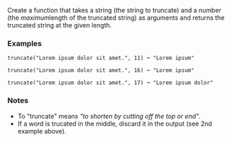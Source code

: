 Create a function that takes a string (the string to truncate) and a number (the *maximum*length of the truncated string) as arguments and returns the truncated string at the given length.


### Examples ###
    truncate("Lorem ipsum dolor sit amet.", 11) ➞ "Lorem ipsum"

    truncate("Lorem ipsum dolor sit amet.", 16) ➞ "Lorem ipsum"

    truncate("Lorem ipsum dolor sit amet.", 17) ➞ "Lorem ipsum dolor"


### Notes ###
*   To "truncate" means *"to shorten by cutting off the top or end"*.
*   If a word is trucated in the middle, discard it in the output (see 2nd example above).